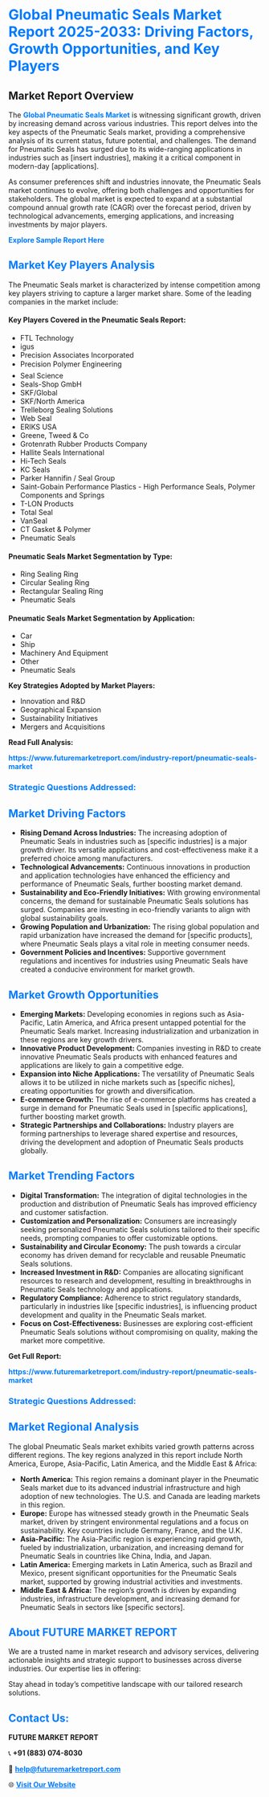 <h1 style="color: #007BFF;">Global Pneumatic Seals Market Report 2025-2033: Driving Factors, Growth Opportunities, and Key Players</h1>

<section id="overview">
<h2>Market Report Overview</h2>
<p>The <a href="https://www.futuremarketreport.com/industry-report/pneumatic-seals-market" style="color: #007BFF; text-decoration: none;"><strong>Global Pneumatic Seals Market</strong></a> is witnessing significant growth, driven by increasing demand across various industries. This report delves into the key aspects of the Pneumatic Seals market, providing a comprehensive analysis of its current status, future potential, and challenges. The demand for Pneumatic Seals has surged due to its wide-ranging applications in industries such as [insert industries], making it a critical component in modern-day [applications].</p>
<p>As consumer preferences shift and industries innovate, the Pneumatic Seals market continues to evolve, offering both challenges and opportunities for stakeholders. The global market is expected to expand at a substantial compound annual growth rate (CAGR) over the forecast period, driven by technological advancements, emerging applications, and increasing investments by major players.</p>
</section>

<section id="overview">
<p><a href="https://www.futuremarketreport.com/request-sample/reportId=107224" style="color: #007BFF; text-decoration: none;"><strong>Explore Sample Report Here</strong></a></p>
</section>

<section id="key-players">
<h2 style="color: #007BFF;">Market Key Players Analysis</h2>
<p>The Pneumatic Seals market is characterized by intense competition among key players striving to capture a larger market share. Some of the leading companies in the market include:</p>
<h4>Key Players Covered in the Pneumatic Seals Report:</h4>
<ul><li>FTL Technology</li><li>igus</li><li>Precision Associates Incorporated</li><li>Precision Polymer Engineering</li><li>Seal Science</li><li>Seals-Shop GmbH</li><li>SKF/Global</li><li>SKF/North America</li><li>Trelleborg Sealing Solutions</li><li>Web Seal</li><li>ERIKS USA</li><li>Greene, Tweed &amp; Co</li><li>Grotenrath Rubber Products Company</li><li>Hallite Seals International</li><li>Hi-Tech Seals</li><li>KC Seals</li><li>Parker Hannifin / Seal Group</li><li>Saint-Gobain Performance Plastics - High Performance Seals, Polymer Components and Springs</li><li>T-LON Products</li><li>Total Seal</li><li>VanSeal</li><li>CT Gasket &amp; Polymer</li><li>Pneumatic Seals</li></ul>
<h4>Pneumatic Seals Market Segmentation by Type:</h4>
<ul><li>Ring Sealing Ring</li><li>Circular Sealing Ring</li><li>Rectangular Sealing Ring</li><li>Pneumatic Seals</li></ul>

<h4>Pneumatic Seals Market Segmentation by Application:</h4>
<ul><li>Car</li><li>Ship</li><li>Machinery And Equipment</li><li>Other</li><li>Pneumatic Seals</li></ul>
<p><strong>Key Strategies Adopted by Market Players:</strong></p>
<ul>
<li>Innovation and R&D</li>
<li>Geographical Expansion</li>
<li>Sustainability Initiatives</li>
<li>Mergers and Acquisitions</li>
</ul>
</section>

<section>
<p><strong>Read Full Analysis: </strong></p><a href="https://www.futuremarketreport.com/industry-report/pneumatic-seals-market" style="color: #007BFF; text-decoration: none;"><strong>https://www.futuremarketreport.com/industry-report/pneumatic-seals-market</strong></a>
<h3 style="color: #007BFF;">Strategic Questions Addressed:</h3>
</section>

<section id="driving-factors">
<h2 style="color: #007BFF;">Market Driving Factors</h2>
<ul>
<li><strong>Rising Demand Across Industries:</strong> The increasing adoption of Pneumatic Seals in industries such as [specific industries] is a major growth driver. Its versatile applications and cost-effectiveness make it a preferred choice among manufacturers.</li>
<li><strong>Technological Advancements:</strong> Continuous innovations in production and application technologies have enhanced the efficiency and performance of Pneumatic Seals, further boosting market demand.</li>
<li><strong>Sustainability and Eco-Friendly Initiatives:</strong> With growing environmental concerns, the demand for sustainable Pneumatic Seals solutions has surged. Companies are investing in eco-friendly variants to align with global sustainability goals.</li>
<li><strong>Growing Population and Urbanization:</strong> The rising global population and rapid urbanization have increased the demand for [specific products], where Pneumatic Seals plays a vital role in meeting consumer needs.</li>
<li><strong>Government Policies and Incentives:</strong> Supportive government regulations and incentives for industries using Pneumatic Seals have created a conducive environment for market growth.</li>
</ul>
</section>

<section id="growth-opportunities">
<h2 style="color: #007BFF;">Market Growth Opportunities</h2>
<ul>
<li><strong>Emerging Markets:</strong> Developing economies in regions such as Asia-Pacific, Latin America, and Africa present untapped potential for the Pneumatic Seals market. Increasing industrialization and urbanization in these regions are key growth drivers.</li>
<li><strong>Innovative Product Development:</strong> Companies investing in R&D to create innovative Pneumatic Seals products with enhanced features and applications are likely to gain a competitive edge.</li>
<li><strong>Expansion into Niche Applications:</strong> The versatility of Pneumatic Seals allows it to be utilized in niche markets such as [specific niches], creating opportunities for growth and diversification.</li>
<li><strong>E-commerce Growth:</strong> The rise of e-commerce platforms has created a surge in demand for Pneumatic Seals used in [specific applications], further boosting market growth.</li>
<li><strong>Strategic Partnerships and Collaborations:</strong> Industry players are forming partnerships to leverage shared expertise and resources, driving the development and adoption of Pneumatic Seals products globally.</li>
</ul>
</section>

<section id="trending-factors">
<h2 style="color: #007BFF;">Market Trending Factors</h2>
<ul>
<li><strong>Digital Transformation:</strong> The integration of digital technologies in the production and distribution of Pneumatic Seals has improved efficiency and customer satisfaction.</li>
<li><strong>Customization and Personalization:</strong> Consumers are increasingly seeking personalized Pneumatic Seals solutions tailored to their specific needs, prompting companies to offer customizable options.</li>
<li><strong>Sustainability and Circular Economy:</strong> The push towards a circular economy has driven demand for recyclable and reusable Pneumatic Seals solutions.</li>
<li><strong>Increased Investment in R&D:</strong> Companies are allocating significant resources to research and development, resulting in breakthroughs in Pneumatic Seals technology and applications.</li>
<li><strong>Regulatory Compliance:</strong> Adherence to strict regulatory standards, particularly in industries like [specific industries], is influencing product development and quality in the Pneumatic Seals market.</li>
<li><strong>Focus on Cost-Effectiveness:</strong> Businesses are exploring cost-efficient Pneumatic Seals solutions without compromising on quality, making the market more competitive.</li>
</ul>
</section>

<section>
<p><strong>Get Full Report: </strong></p><a href="https://www.futuremarketreport.com/industry-report/pneumatic-seals-market" style="color: #007BFF; text-decoration: none;"><strong>https://www.futuremarketreport.com/industry-report/pneumatic-seals-market</strong></a>
<h3 style="color: #007BFF;">Strategic Questions Addressed:</h3>
</section>


<section id="regional-analysis">
<h2 style="color: #007BFF;">Market Regional Analysis</h2>
<p>The global Pneumatic Seals market exhibits varied growth patterns across different regions. The key regions analyzed in this report include North America, Europe, Asia-Pacific, Latin America, and the Middle East & Africa:</p>
<ul>
<li><strong>North America:</strong> This region remains a dominant player in the Pneumatic Seals market due to its advanced industrial infrastructure and high adoption of new technologies. The U.S. and Canada are leading markets in this region.</li>
<li><strong>Europe:</strong> Europe has witnessed steady growth in the Pneumatic Seals market, driven by stringent environmental regulations and a focus on sustainability. Key countries include Germany, France, and the U.K.</li>
<li><strong>Asia-Pacific:</strong> The Asia-Pacific region is experiencing rapid growth, fueled by industrialization, urbanization, and increasing demand for Pneumatic Seals in countries like China, India, and Japan.</li>
<li><strong>Latin America:</strong> Emerging markets in Latin America, such as Brazil and Mexico, present significant opportunities for the Pneumatic Seals market, supported by growing industrial activities and investments.</li>
<li><strong>Middle East & Africa:</strong> The region’s growth is driven by expanding industries, infrastructure development, and increasing demand for Pneumatic Seals in sectors like [specific sectors].</li>
</ul>
</section>

<footer>
<h2 style="color: #007BFF;">About FUTURE MARKET REPORT</h2>
<p>We are a trusted name in market research and advisory services, delivering actionable insights and strategic support to businesses across diverse industries. Our expertise lies in offering:</p>

<p>Stay ahead in today’s competitive landscape with our tailored research solutions.</p>

<h2 style="color: #007BFF;">Contact Us:</h2>
<p><strong>FUTURE MARKET REPORT</strong></p>
<p>📞 <strong>+91 (883) 074-8030</strong></p>
<p>📧 <strong><a href="mailto:help@futuremarketreport.com" style="color: #007BFF;">help@futuremarketreport.com</a></strong></p>
<p>🌐 <strong><a href="https://www.futuremarketreport.com/" style="color: #007BFF;">Visit Our Website</a></strong></p>
</footer>